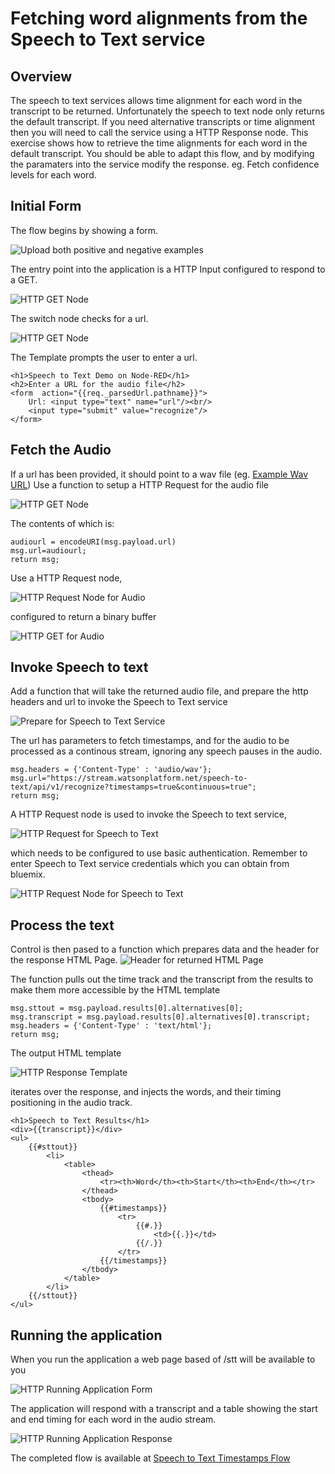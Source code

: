 # Fetching word alignments from the Speech to Text service

## Overview
The speech to text services allows time alignment for each word in the transcript to be returned. Unfortunately the 
speech to text node only returns the default transcript. If you need alternative transcripts or time alignment then
you will need to call the service using a HTTP Response node. This exercise shows how to retrieve the time alignments for 
each word in the default transcript. You should be able to adapt this flow, and by modifying the paramaters into the 
service modify the response. eg. Fetch confidence levels for each word. 

## Initial Form
The flow begins by showing a form.

![Upload both positive and negative examples](images/astt_show_form.png)

The entry point into the application is a HTTP Input configured to respond to a GET.

![HTTP GET Node](images/astt_application_get_node.png)

The switch node checks for a url.

![HTTP GET Node](images/astt_check_for_url_node.png)

The Template prompts the user to enter a url.

```
<h1>Speech to Text Demo on Node-RED</h1>
<h2>Enter a URL for the audio file</h2>
<form  action="{{req._parsedUrl.pathname}}">
    Url: <input type="text" name="url"/><br/>
    <input type="submit" value="recognize"/>
</form>
```

## Fetch the Audio
If a url has been provided, it should point to a wav 
file (eg. [Example Wav URL](http://www-mobile.ecs.soton.ac.uk/hth97r/links/Database/man1_wb.wav))
Use a function to setup a HTTP Request for the audio file

![HTTP GET Node](images/astt_function_prepare_audio.png)

The contents of which is:

```
audiourl = encodeURI(msg.payload.url)
msg.url=audiourl;
return msg;
```

Use a HTTP Request node,

![HTTP Request Node for Audio](images/astt_fetch_audio_request.png)

configured to return a binary buffer

![HTTP GET for Audio](images/astt_fetch_audio_node.png)


## Invoke Speech to text
Add a function that will take the returned audio file, and prepare the http headers and url to invoke 
the Speech to Text service

![Prepare for Speech to Text Service](images/astt_prepare_stt_request.png)


The url has parameters to fetch timestamps, and for the audio to be processed as a continous stream, ignoring
any speech pauses in the audio.

```
msg.headers = {'Content-Type' : 'audio/wav'};
msg.url="https://stream.watsonplatform.net/speech-to-text/api/v1/recognize?timestamps=true&continuous=true";
return msg;
```

A HTTP Request node is used to invoke the Speech to text service,

![HTTP Request for Speech to Text](images/astt_speech_to_text_request.png)


which needs to be configured to use basic authentication. Remember to enter Speech to Text service credentials which you can 
obtain from bluemix.

![HTTP Request Node for Speech to Text](images/astt_speech_to_text_post.png)


## Process the text
Control is then pased to a function which prepares data and the header for the response HTML Page.
![Header for returned HTML Page](images/astt_prepare_response_header.png)

The function pulls out the time track and the transcript from the results to make them more accessible 
by the HTML template 

```
msg.sttout = msg.payload.results[0].alternatives[0];
msg.transcript = msg.payload.results[0].alternatives[0].transcript;
msg.headers = {'Content-Type' : 'text/html'};
return msg;
```

The output HTML template

![HTTP Response Template](images/astt_response_template.png)

iterates over the response, and injects the words, and their timing positioning in the audio track. 
```
<h1>Speech to Text Results</h1>
<div>{{transcript}}</div>
<ul>
    {{#sttout}} 
        <li>
            <table>
                <thead>
                    <tr><th>Word</th><th>Start</th><th>End</th></tr>
                </thead>
                <tbody>
                    {{#timestamps}}
                        <tr>
                            {{#.}}
                                <td>{{.}}</td>
                            {{/.}}    
                        </tr>
                    {{/timestamps}}
                </tbody>                    
            </table>
        </li>
    {{/sttout}}    
</ul>
```

## Running the application
When you run the application a web page based of /stt will be available to you

![HTTP Running Application Form](images/astt_run_application_form.png)

The application will respond with a transcript and a table showing the start and
end timing for each word in the audio stream.

![HTTP Running Application Response](images/astt_run_application_response.png)

The completed flow is available at [Speech to Text Timestamps Flow](astt_speech_timestamps_flow.json)

